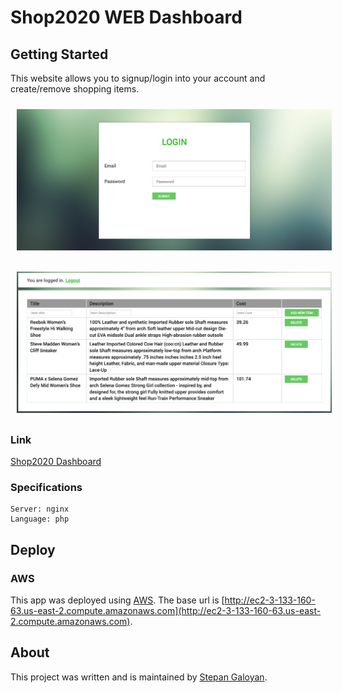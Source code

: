 # Shop2020 WEB Dashboard

## Getting Started

This website allows you to signup/login into your account and create/remove shopping items.

[<img src="https://raw.githubusercontent.com/stepgal/web/master/img/dashboard1.png" align="center" width="800" hspace="10" vspace="10">](https://raw.githubusercontent.com/stepgal/web/master/img/dashboard1.png)

[<img src="https://raw.githubusercontent.com/stepgal/web/master/img/dashboard2.png" align="center" width="800" hspace="10" vspace="10">](https://raw.githubusercontent.com/stepgal/web/master/img/dashboard2.png)

### Link

[Shop2020 Dashboard](http://ec2-3-133-160-63.us-east-2.compute.amazonaws.com)

### Specifications

    Server: nginx
    Language: php


## Deploy

### AWS
This app was deployed using [AWS](https://aws.amazon.com/). The base url is [http://ec2-3-133-160-63.us-east-2.compute.amazonaws.com](http://ec2-3-133-160-63.us-east-2.compute.amazonaws.com).

## About
This project was written and is maintained by [Stepan Galoyan](https://github.com/stepgal).

